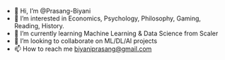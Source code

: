 - 👋 Hi, I’m @Prasang-Biyani
- 👀 I’m interested in Economics, Psychology, Philosophy, Gaming, Reading, History.
- 🌱 I’m currently learning Machine Learning & Data Science from Scaler
- 💞️ I’m looking to collaborate on ML/DL/AI projects
- 📫 How to reach me biyaniprasang@gmail.com

<!---
Prasang-Biyani/Prasang-Biyani is a ✨ special ✨ repository because its `README.md` (this file) appears on your GitHub profile.
You can click the Preview link to take a look at your changes.
--->
